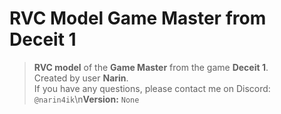 # RVC Model Game Master from Deceit 1
> **RVC model** of the **Game Master** from the game **Deceit 1**.                                    
> Created by user **Narin**.                                        
> If you have any questions, please contact me on Discord: `@narin4ik`\n**Version:** `None`                                                               
    
